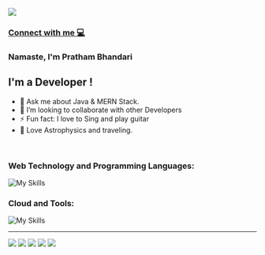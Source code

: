 ![](https://komarev.com/ghpvc/?username=prathambhandari&style=for-the-badge&color=grey)

### [Connect with me 💻](https://www.prathambhandari.xyz/)



### Namaste, I'm Pratham Bhandari

## I'm a Developer !
- 🌱 Ask me about Java & MERN Stack.
- 👯 I’m looking to collaborate with other Developers 
- ⚡ Fun fact: I love to Sing and play guitar
- 💬 Love Astrophysics and traveling.
  
<br />

### Web Technology and Programming Languages:
![My Skills](https://skillicons.dev/icons?i=html,css,js,ts,react,redux,nextjs,tailwind,sass,java,c,nodejs,mongodb)

### Cloud and Tools:

![My Skills](https://skillicons.dev/icons?i=aws,linux,docker,kubernetes,)

<hr />

![](http://github-profile-summary-cards.vercel.app/api/cards/profile-details?username=prathambhandari&theme=transparent)
![](http://github-profile-summary-cards.vercel.app/api/cards/repos-per-language?username=prathambhandari&theme=transparent)
![](http://github-profile-summary-cards.vercel.app/api/cards/most-commit-language?username=prathambhandari&theme=transparent)
![](http://github-profile-summary-cards.vercel.app/api/cards/stats?username=prathambhandari&theme=transparent)
![](http://github-profile-summary-cards.vercel.app/api/cards/productive-time?username=prathambhandari&theme=transparent)


